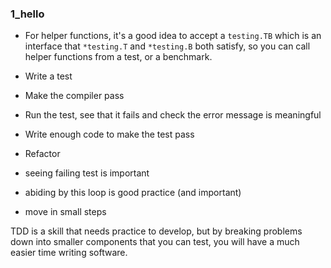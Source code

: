 ### 1_hello

- For helper functions, it's a good idea to accept a `testing.TB` which is an interface that `*testing.T` and `*testing.B` both satisfy, so you can call helper functions from a test, or a benchmark.

- Write a test
- Make the compiler pass
- Run the test, see that it fails and check the error message is meaningful
- Write enough code to make the test pass
- Refactor

- seeing failing test is important
- abiding by this loop is good practice (and important)
- move in small steps

TDD is a skill that needs practice to develop, but by breaking problems down into smaller components that you can test, you will have a much easier time writing software.
